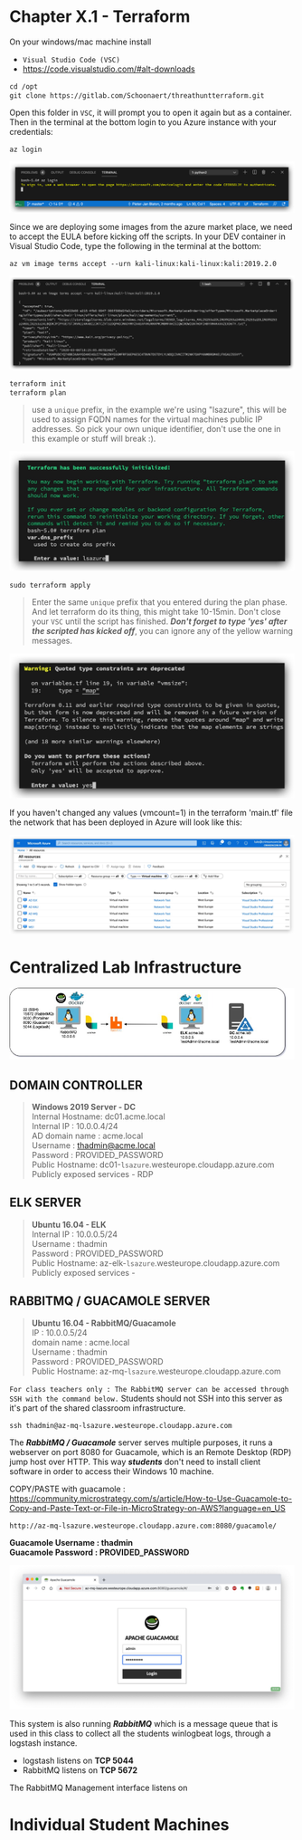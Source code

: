 # Chapter X.1 - Terraform

On your windows/mac machine install

  - `Visual Studio Code (VSC)`
  - https://code.visualstudio.com/#alt-downloads
  
```code
cd /opt
git clone https://gitlab.com/Schoonaert/threathuntterraform.git
```

Open this folder in `VSC`, it will prompt you to open it again but as a container. Then in the terminal at the bottom login to you Azure instance with your credentials:

```code
az login
```
![Screenshot command](./assets/02-azlogin.jpg)

Since we are deploying some images from the azure market place, we need to accept the EULA before kicking off the scripts. In your DEV container in Visual Studio Code, type the following in the terminal at the bottom:

```code
az vm image terms accept --urn kali-linux:kali-linux:kali:2019.2.0
```
![Screenshot command](./assets/01-EULA.jpg)

```code
terraform init
terraform plan
```
>use a `unique` prefix, in the example we're using "lsazure", this will be used to assign FQDN names for the virtual machines public IP addresses. So pick your own unique identifier, don't use the one in this example or stuff will break :).

![Screenshot command](./assets/03-terraforminit.jpg)

```code
sudo terraform apply
```

>Enter the same `unique` prefix that you entered during the plan phase. And let terraform do its thing, this might take 10-15min. Don't close your `VSC` until the script has finished. ***Don't forget to type 'yes' after the scripted has kicked off***, you can ignore any of the yellow warning messages.

![Screenshot command](./assets/04-terraformapply.jpg)

If you haven't changed any values (vmcount=1) in the terraform 'main.tf' file the network that has been deployed in Azure will look like this:

![Screenshot command](./assets/06-azurerevms.jpg)

Centralized Lab Infrastructure
====

![Screenshot command](./assets/05-core_design.jpg)

DOMAIN CONTROLLER
----

>**Windows 2019 Server - DC**  
Internal Hostname: dc01.acme.local  
Internal IP : 10.0.0.4/24   
AD domain name : acme.local    
Username : thadmin@acme.local    
Password : PROVIDED_PASSWORD  
Public Hostname: dc01-`lsazure`.westeurope.cloudapp.azure.com   
Publicly exposed services - RDP

ELK SERVER
----

>**Ubuntu 16.04 - ELK**  
Internal IP : 10.0.0.5/24    
Username : thadmin   
Password : PROVIDED_PASSWORD  
Public Hostname: az-elk-`lsazure`.westeurope.cloudapp.azure.com  
Publicly exposed services - 

RABBITMQ / GUACAMOLE SERVER
----

>**Ubuntu 16.04 - RabbitMQ/Guacamole**  
IP : 10.0.0.5/24   
domain name : acme.local    
Username : thadmin   
Password : PROVIDED_PASSWORD  
Public Hostname: az-mq-`lsazure`.westeurope.cloudapp.azure.com  

`For class teachers only : The RabbitMQ server can be accessed through SSH with the command below.` Students should not SSH into this server as it's part of the shared classroom infrastructure.

```code
ssh thadmin@az-mq-lsazure.westeurope.cloudapp.azure.com
```

The ***RabbitMQ / Guacamole*** server serves multiple purposes, it runs a webserver on port 8080 for Guacamole, which is an Remote Desktop (RDP) jump host over HTTP. This way ***students*** don't need to install client software in order to access their Windows 10 machine.

COPY/PASTE with guacamole : https://community.microstrategy.com/s/article/How-to-Use-Guacamole-to-Copy-and-Paste-Text-or-File-in-MicroStrategy-on-AWS?language=en_US

```code
http://az-mq-lsazure.westeurope.cloudapp.azure.com:8080/guacamole/
```

**Guacamole Username : thadmin**  
**Guacamole Password : PROVIDED_PASSWORD**

![Screenshot command](./assets/07-guacamole.jpg)

This system is also running ***RabbitMQ*** which is a message queue that is used in this class to collect all the students winlogbeat logs, through a logstash instance.

- logstash listens on **TCP 5044**
- RabbitMQ listens on **TCP 5672**

The RabbitMQ Management interface listens on 

Individual Student Machines
====


